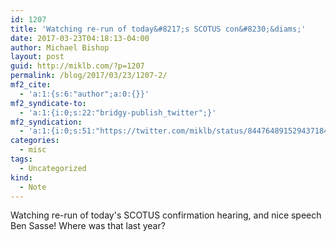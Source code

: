 ```yaml
---
id: 1207
title: 'Watching re-run of today&#8217;s SCOTUS con&#8230;&diams;'
date: 2017-03-23T04:18:13-04:00
author: Michael Bishop
layout: post
guid: http://miklb.com/?p=1207
permalink: /blog/2017/03/23/1207-2/
mf2_cite:
  - 'a:1:{s:6:"author";a:0:{}}'
mf2_syndicate-to:
  - 'a:1:{i:0;s:22:"bridgy-publish_twitter";}'
mf2_syndication:
  - 'a:1:{i:0;s:51:"https://twitter.com/miklb/status/844764891529437184";}'
categories:
  - misc
tags:
  - Uncategorized
kind:
  - Note
---
```

Watching re-run of today's SCOTUS confirmation hearing, and nice speech Ben Sasse! Where was that last year?